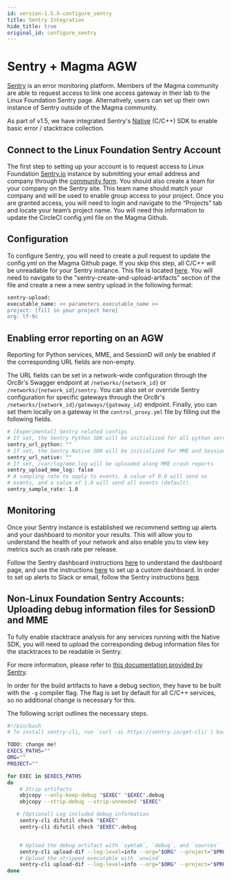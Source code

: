 ```yaml
---
id: version-1.5.X-configure_sentry
title: Sentry Integration
hide_title: true
original_id: configure_sentry
---
```


# Sentry + Magma AGW

[Sentry](https://sentry.io/welcome/) is an error monitoring platform. Members of the Magma community are able to request access to link one access gateway in their lab to the Linux Foundation Sentry page. Alternatively, users can set up their own instance of Sentry outside of the Magma community.

As part of v1.5, we have integrated Sentry's [Native](https://docs.sentry.io/platforms/native/) (C/C++) SDK to enable basic error / stacktrace collection.

## Connect to the Linux Foundation Sentry Account

The first step to setting up your account is to request access to Linux Foundation [Sentry.io](http://Sentry.io) instance by submitting your email address and company through the [community form](https://docs.google.com/forms/d/e/1FAIpQLSeJMWecw9An5-aYv0US8Fc_PDO7kUMx4Pky13S_3LhFJkge_g/viewform). You should also create a team for your company on the Sentry site. This team name should match your company and will be used to enable group access to your project. Once you are granted access, you will need to login and navigate to the “Projects” tab and locate your team’s project name. You will need this information to update the CircleCI config.yml file on the Magma Github.

## Configuration

To configure Sentry, you will need to create a pull request to update the config.yml on the Magma Github page. If you skip this step, all C/C++ will be unreadable for your Sentry instance. This file is located [here](https://github.com/magma/magma/blob/master/.circleci/config.yml). You will need to navigate to the "sentry-create-and-upload-artifacts" section of the file and create a new a new sentry upload in the following format:

```bash
sentry-upload:
executable_name: << parameters.executable_name >>
project: [fill in your project here]
org: lf-9c
```

## Enabling error reporting on an AGW

Reporting for Python services, MME, and SessionD will *only* be enabled if the corresponding URL fields are non-empty.

The URL fields can be set in a network-wide configuration through the Orc8r's Swagger endpoint at `/networks/{network_id}` or `/networks/{network_id}/sentry`. You can also set or override Sentry configuration for specific gateways through the Orc8r's `/networks/{network_id}/gateways/{gateway_id}` endpoint. Finally, you can set them locally on a gateway in the `control_proxy.yml` file by filling out the following fields.

```bash
# [Experimental] Sentry related configs
# If set, the Sentry Python SDK will be initialized for all python services
sentry_url_python: ""
# If set, the Sentry Native SDK will be initialized for MME and SessionD
sentry_url_native: ""
# If set, /var/log/mme.log will be uploaded along MME crash reports
sentry_upload_mme_log: false
# A sampling rate to apply to events. A value of 0.0 will send no
# events, and a value of 1.0 will send all events (default).
sentry_sample_rate: 1.0
```

## Monitoring

Once your Sentry instance is established we recommend setting up alerts and your dashboard to monitor your results. This will allow you to understand the health of your network and also enable you to view key metrics such as crash rate per release.

Follow the Sentry dashboard instructions [here](https://docs.sentry.io/product/dashboards/) to understand the dashboard page, and use the instructions [here](https://docs.sentry.io/product/dashboards/custom-dashboards/) to set up a custom dashboard. In order to set up alerts to Slack or email, follow the Sentry instructions [here](https://docs.sentry.io/product/alerts/).

## Non-Linux Foundation Sentry Accounts: Uploading debug information files for SessionD and MME

To fully enable stacktrace analysis for any services running with the Native SDK, you will need to upload the corresponding debug information files for the stacktraces to be readable in Sentry.

For more information, please refer to [this documentation provided by Sentry](https://docs.sentry.io/platforms/android/data-management/debug-files/).

In order for the build artifacts to have a debug section, they have to be built with the `-g` compiler flag. The flag is set by default for all C/C++ services, so no additional change is necessary for this.

The following script outlines the necessary steps.

```bash
#!/bin/bash
# To install sentry-cli, run `curl -sL https://sentry.io/get-cli/ | bash`

TODO: change me!
EXECS_PATHS=""
ORG=""
PROJECT=""

for EXEC in $EXECS_PATHS
do
    # Strip artifacts
    objcopy --only-keep-debug "$EXEC" "$EXEC".debug
    objcopy --strip-debug --strip-unneeded "$EXEC"

   # [Optional] Log included debug information
    sentry-cli difutil check "$EXEC"
    sentry-cli difutil check "$EXEC".debug


    # Upload the debug artifact with `symtab`, `debug`, and `sources`
    sentry-cli upload-dif --log-level=info --org="$ORG" --project="$PROJECT" --include-sources  "$EXEC".debug
    # Upload the stripped executable with `unwind`
    sentry-cli upload-dif --log-level=info --org="$ORG" --project="$PROJECT" "$EXEC"
done
```
